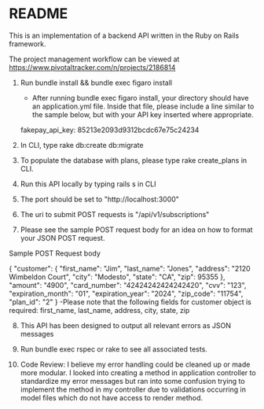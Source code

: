 # README

This is an implementation of a backend API written in the Ruby on Rails framework.

The project management workflow can be viewed at https://www.pivotaltracker.com/n/projects/2186814



1. Run bundle install && bundle exec figaro install
	- After running bundle exec figaro install, your directory should have an application.yml file. Inside that file, please include a line similar to the sample below, but with your API key inserted where appropriate.

	fakepay_api_key: 85213e2093d9312bcdc67e75c24234

2. In CLI, type rake db:create db:migrate

3. To populate the database with plans, please type rake create_plans in CLI.

4. Run this API locally by typing rails s in CLI

5. The port should be set to "http://localhost:3000"

6. The uri to submit POST requests is "/api/v1/subscriptions"

7. Please see the sample POST request body for an idea on how to format your JSON POST request.

Sample POST Request body

{
	"customer": {
		"first_name": "Jim",
		"last_name": "Jones",
		"address": "2120 Wimbeldon Court",
		"city": "Modesto",
		"state": "CA",
		"zip": 95355
	},
	"amount": "4900",
	"card_number": "42424242424242420",
	"cvv": "123",
	"expiration_month": "01",
	"expiration_year": "2024",
	"zip_code": "11754",
	"plan_id": "2"
}
-Please note that the following fields for customer object is required: first_name, last_name, address, city, state, zip

8) This API has been designed to output all relevant errors as JSON messages

9) Run bundle exec rspec or rake to see all associated tests.

10) Code Review: I believe my error handling could be cleaned up or made more modular. I looked into creating a method in application controller to standardize my error messages but ran into some confusion trying to implement the method in my controller due to validations occurring in model files which do not have access to render method.
